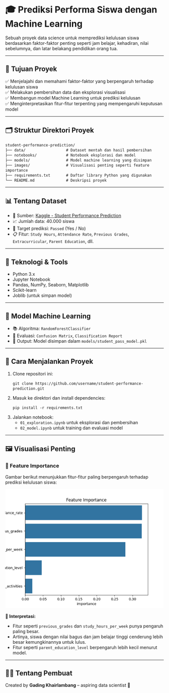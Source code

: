 
# 🎓 Prediksi Performa Siswa dengan Machine Learning

Sebuah proyek data science untuk memprediksi kelulusan siswa berdasarkan faktor-faktor penting seperti jam belajar, kehadiran, nilai sebelumnya, dan latar belakang pendidikan orang tua.

---

## 📌 Tujuan Proyek

✅ Menjelajahi dan memahami faktor-faktor yang berpengaruh terhadap kelulusan siswa  
✅ Melakukan pembersihan data dan eksplorasi visualisasi  
✅ Membangun model Machine Learning untuk prediksi kelulusan  
✅ Menginterpretasikan fitur-fitur terpenting yang mempengaruhi keputusan model

---

## 🗂️ Struktur Direktori Proyek

```
student-performance-prediction/
├── data/                  # Dataset mentah dan hasil pembersihan
├── notebooks/             # Notebook eksplorasi dan model
├── models/                # Model machine learning yang disimpan
├── images/                # Visualisasi penting seperti feature importance
├── requirements.txt       # Daftar library Python yang digunakan
└── README.md              # Deskripsi proyek
```

---

## 📊 Tentang Dataset

- 📌 Sumber: [Kaggle - Student Performance Prediction](https://www.kaggle.com/datasets/souradippal/student-performance-prediction)
- 📈 Jumlah data: 40.000 siswa
- 🎯 Target prediksi: `Passed` (Yes / No)
- 📋 Fitur: `Study Hours`, `Attendance Rate`, `Previous Grades`, `Extracurricular`, `Parent Education`, dll.

---

## 🧰 Teknologi & Tools

- Python 3.x
- Jupyter Notebook
- Pandas, NumPy, Seaborn, Matplotlib
- Scikit-learn
- Joblib (untuk simpan model)

---

## 🧠 Model Machine Learning

- 📚 Algoritma: `RandomForestClassifier`
- 🧪 Evaluasi: `Confusion Matrix`, `Classification Report`
- 💾 Output: Model disimpan dalam `models/student_pass_model.pkl`

---

## 🚀 Cara Menjalankan Proyek

1. Clone repositori ini:
   ```
   git clone https://github.com/username/student-performance-prediction.git
   ```
2. Masuk ke direktori dan install dependencies:
   ```
   pip install -r requirements.txt
   ```
3. Jalankan notebook:
   - `01_exploration.ipynb` untuk eksplorasi dan pembersihan
   - `02_model.ipynb` untuk training dan evaluasi model

---

## 🖼️ Visualisasi Penting

### 🔹 Feature Importance

Gambar berikut menunjukkan fitur-fitur paling berpengaruh terhadap prediksi kelulusan siswa:

![Feature Importance](images/feature_importance.png)

**📌 Interpretasi:**
- Fitur seperti `previous_grades` dan `study_hours_per_week` punya pengaruh paling besar.
- Artinya, siswa dengan nilai bagus dan jam belajar tinggi cenderung lebih besar kemungkinannya untuk lulus.
- Fitur seperti `parent_education_level` berpengaruh lebih kecil menurut model.

---

## 🙋‍♂️ Tentang Pembuat

Created by **Gading Khairlambang** – aspiring data scientist 🚀

